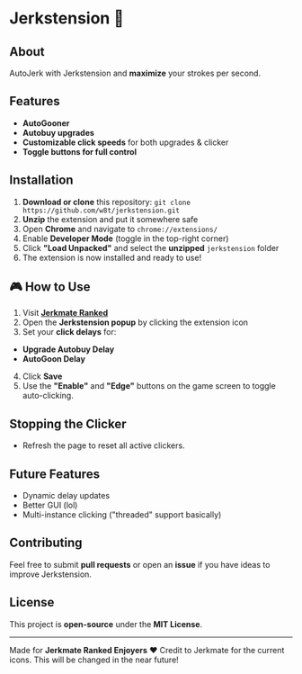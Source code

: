 # Jerkstension 🚀 

## About 
AutoJerk with Jerkstension and **maximize** your strokes per second.

## Features
- **AutoGooner**
- **Autobuy upgrades**
- **Customizable click speeds** for both upgrades & clicker
- **Toggle buttons for full control**  

## Installation
1. **Download or clone** this repository: `git clone https://github.com/w8t/jerkstension.git`
2. **Unzip** the extension and put it somewhere safe
3. Open **Chrome** and navigate to `chrome://extensions/`
4. Enable **Developer Mode** (toggle in the top-right corner)
5. Click **"Load Unpacked"** and select the __unzipped__ `jerkstension` folder
6. The extension is now installed and ready to use!

## 🎮 How to Use
1. Visit **[Jerkmate Ranked](https://jerkmate.com/jerkmate-ranked)**
2. Open the **Jerkstension popup** by clicking the extension icon
3. Set your **click delays** for:
- **Upgrade Autobuy Delay**
- **AutoGoon Delay**
4. Click **Save**
5. Use the **"Enable"** and **"Edge"** buttons on the game screen to toggle auto-clicking.

## Stopping the Clicker
- Refresh the page to reset all active clickers.

## Future Features
- Dynamic delay updates
- Better GUI (lol)
- Multi-instance clicking ("threaded" support basically)

## Contributing
Feel free to submit **pull requests** or open an **issue** if you have ideas to improve Jerkstension.

## License
This project is **open-source** under the **MIT License**.

---
Made for **Jerkmate Ranked Enjoyers** ❤️
Credit to Jerkmate for the current icons. This will be changed in the near future!
